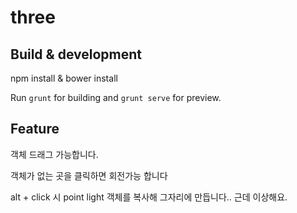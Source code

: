 # three


## Build & development

npm install & bower install

Run `grunt` for building and `grunt serve` for preview.

## Feature

객체 드래그 가능합니다.

객체가 없는 곳을 클릭하면 회전가능 합니다

alt + click 시 point light 객체를 복사해 그자리에 만듭니다.. 근데 이상해요.



